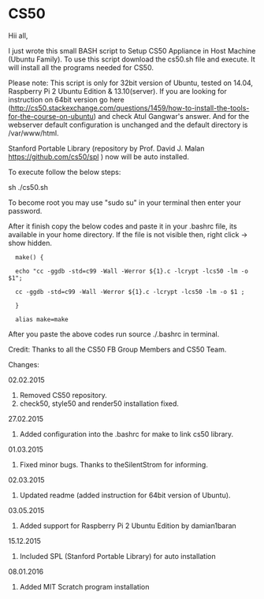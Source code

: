 # CS50

Hii all,

I just wrote this small BASH script to Setup CS50 Appliance in Host Machine (Ubuntu Family).
To use this script download the cs50.sh file and execute. It will install all the programs needed for CS50.

Please note: This script is only for 32bit version of Ubuntu, tested on 14.04, Raspberry Pi 2 Ubuntu Edition & 13.10(server). If you are looking for instruction on 64bit version go here (http://cs50.stackexchange.com/questions/1459/how-to-install-the-tools-for-the-course-on-ubuntu) and check Atul Gangwar's answer. And for the webserver default configuration is unchanged and the default directory is /var/www/html.

Stanford Portable Library (repository by Prof. David J. Malan https://github.com/cs50/spl ) now will be auto installed.

To execute follow the below steps:

sh ./cs50.sh

To become root you may use "sudo su" in your terminal then enter your password.

After it finish copy the below codes and paste it in your .bashrc file, its available in your home directory. If the file is not visible then, right click -> show hidden.


      make() {
      
      echo "cc -ggdb -std=c99 -Wall -Werror ${1}.c -lcrypt -lcs50 -lm -o $1";
      
      cc -ggdb -std=c99 -Wall -Werror ${1}.c -lcrypt -lcs50 -lm -o $1 ;
      
      }
      
      alias make=make


After you paste the above codes run source ./.bashrc in terminal.

Credit: 
Thanks to all the CS50 FB Group Members and CS50 Team.

Changes:

02.02.2015

1. Removed CS50 repository.
2. check50, style50 and render50 installation fixed.

27.02.2015

1. Added configuration into the .bashrc for make to link cs50 library.

01.03.2015

1. Fixed minor bugs. Thanks to theSilentStrom for informing.

02.03.2015

1. Updated readme (added instruction for 64bit version of Ubuntu).

03.05.2015

1. Added support for Raspberry Pi 2 Ubuntu Edition by damian1baran

15.12.2015

1. Included SPL (Stanford Portable Library) for auto installation

08.01.2016

1. Added MIT Scratch program installation
